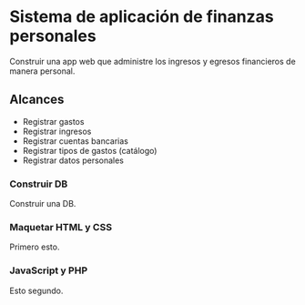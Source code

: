 # Sistema de aplicación de finanzas personales

Construir una app web  que administre los ingresos y egresos financieros de
manera personal.

## Alcances

* Registrar gastos
* Registrar ingresos
* Registrar cuentas bancarias
* Registrar tipos de gastos (catálogo)
* Registrar datos personales

### Construir DB

Construir una DB.

### Maquetar HTML y CSS

Primero esto.

### JavaScript y PHP

Esto segundo.
